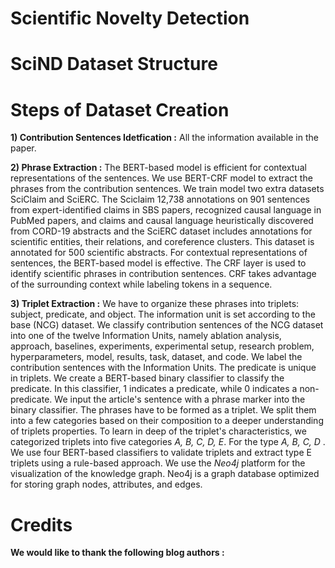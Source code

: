 # Scientific Novelty Detection
# SciND Dataset Structure

# Steps of Dataset Creation
**1) Contribution Sentences Idetfication :** All the information available in the paper.

**2) Phrase Extraction :** 
The BERT-based model is efficient for contextual representations of the sentences. 
We use BERT-CRF model to extract the phrases from the contribution sentences. 
We train model two extra datasets SciClaim and SciERC. The Sciclaim 12,738 annotations on 901 sentences from expert-identified claims in SBS
papers, recognized causal language in PubMed papers, and claims and causal language heuristically discovered from CORD-19 abstracts and 
the SciERC dataset includes annotations for scientific entities, their relations, and coreference clusters. This dataset is annotated for 500 scientific abstracts. For contextual representations of sentences, the BERT-based model is effective. The CRF layer is used to identify scientific phrases in contribution sentences. CRF takes advantage of the surrounding context while labeling tokens in a sequence.


**3) Triplet Extraction :** 
We have to organize these phrases into triplets: subject, predicate, and object. The information unit is set according to the base (NCG) dataset. We classify contribution sentences of the NCG dataset into one of the twelve Information Units, namely ablation analysis, approach, baselines, experiments, experimental setup, research problem, hyperparameters, model, results, task, dataset, and code. We label the contribution sentences with the Information Units. The predicate is unique in triplets. We create a BERT-based binary classifier to classify the predicate. In this  classifier, 1 indicates a predicate, while 0 indicates a non-predicate. We input the article's sentence with a phrase marker into the binary classifier. The phrases have to be formed as a triplet. We split them into a few categories based on their composition to a deeper understanding of triplets properties. To learn in deep of the triplet's characteristics, we categorized triplets into five categories _A, B, C, D, E_. For the type  _A, B, C, D_ . We use four BERT-based classifiers to validate triplets and extract type E triplets using a rule-based approach. We use the _Neo4j_ platform for the visualization of the knowledge graph. Neo4j is a graph database optimized for storing graph nodes, attributes, and edges. 



# Credits
**We would like to thank the following blog authors :**
